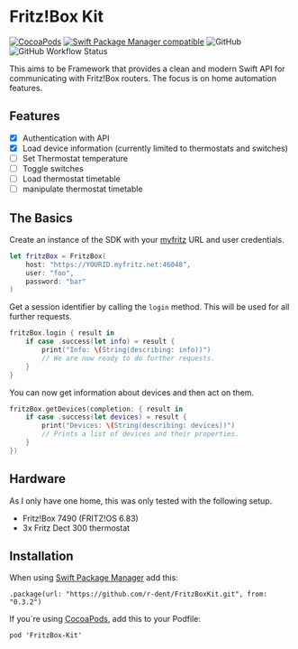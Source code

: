 #  Fritz!Box Kit

[![CocoaPods](https://img.shields.io/cocoapods/v/FritzBox-Kit.svg)](http://cocoadocs.org/docsets/FritzBox-Kit)
[![Swift Package Manager compatible](https://img.shields.io/badge/Swift%20Package%20Manager-compatible-brightgreen.svg)](https://github.com/apple/swift-package-manager)
![GitHub](https://img.shields.io/github/license/r-dent/FritzBoxKit)
![GitHub Workflow Status](https://img.shields.io/github/workflow/status/r-dent/FritzBoxKit/Swift)

This aims to be Framework that provides a clean and modern Swift API for communicating with Fritz!Box routers. The focus is on home automation features.

## Features

- [x] Authentication with API
- [x] Load device information (currently limited to thermostats and switches)
- [ ] Set Thermostat temperature
- [ ] Toggle switches
- [ ] Load thermostat timetable
- [ ] manipulate thermostat timetable

## The Basics

Create an instance of the SDK with your [myfritz](https://sso.myfritz.net/) URL and user credentials.

```swift
let fritzBox = FritzBox(
    host: "https://YOURID.myfritz.net:46048",
    user: "foo",
    password: "bar"
)
```

Get a session identifier by calling the `login` method. This will be used for all further requests.

```swift
fritzBox.login { result in
    if case .success(let info) = result {
        print("Info: \(String(describing: info))")
        // We are now ready to do further requests.
    }
}
```

You can now get information about devices and then act on them.

```swift
fritzBox.getDevices(completion: { result in
    if case .success(let devices) = result {
        print("Devices: \(String(describing: devices))")
        // Prints a list of devices and their properties.
    }
})
```

## Hardware

As I only have one home, this was only tested with the following setup.

- Fritz!Box 7490 (FRITZ!OS 6.83)
- 3x Fritz Dect 300 thermostat

## Installation

When using [Swift Package Manager](https://swift.org/package-manager/) add this:

    .package(url: "https://github.com/r-dent/FritzBoxKit.git", from: "0.3.2")

If you´re using [CocoaPods](https://cocoapods.org/pods/FritzBox-Kit), add this to your Podfile: 

	pod 'FritzBox-Kit'
